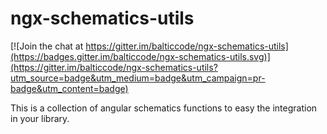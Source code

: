 # ngx-schematics-utils

[![Join the chat at https://gitter.im/balticcode/ngx-schematics-utils](https://badges.gitter.im/balticcode/ngx-schematics-utils.svg)](https://gitter.im/balticcode/ngx-schematics-utils?utm_source=badge&utm_medium=badge&utm_campaign=pr-badge&utm_content=badge)

This is a collection of angular schematics functions to easy the integration in your library.
